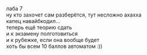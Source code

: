 лаба 7  
 ну кто захочет сам разберётся, тут несложно ахахха  
капец навайбкодил...  
теперь ещё теорию сдать  
и к экзамену полготовиться  
и к рубежке, если она вообще будет  
хоть бы всем 10 баллов автоматом :))
